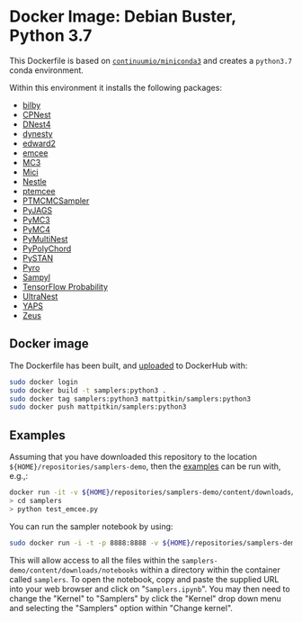 # Docker Image: Debian Buster, Python 3.7

This Dockerfile is based on
[`continuumio/miniconda3`](https://hub.docker.com/r/continuumio/miniconda3) and creates a
`python3.7` conda environment.

Within this environment it installs the following packages:

 * [bilby](https://lscsoft.docs.ligo.org/bilby/index.html)
 * [CPNest](https://johnveitch.github.io/cpnest/)
 * [DNest4](https://github.com/eggplantbren/DNest4)
 * [dynesty](https://dynesty.readthedocs.io/en/latest/)
 * [edward2](https://github.com/google/edward2)
 * [emcee](https://emcee.readthedocs.io/en/stable/)
 * [MC3](https://mc3.readthedocs.io/en/latest/index.html)
 * [Mici](https://matt-graham.github.io/mici/)
 * [Nestle](http://kylebarbary.com/nestle/)
 * [ptemcee](https://github.com/willvousden/ptemcee)
 * [PTMCMCSampler](http://jellis18.github.io/PTMCMCSampler/)
 * [PyJAGS](https://github.com/michaelnowotny/pyjags)
 * [PyMC3](https://docs.pymc.io/)
 * [PyMC4](https://github.com/pymc-devs/pymc4)
 * [PyMultiNest](https://johannesbuchner.github.io/PyMultiNest/)
 * [PyPolyChord](https://github.com/PolyChord/PolyChordLite)
 * [PySTAN](https://pystan.readthedocs.io/en/latest/)
 * [Pyro](http://docs.pyro.ai/en/stable/index.html)
 * [Sampyl](http://mcleonard.github.io/sampyl/)
 * [TensorFlow Probability](https://www.tensorflow.org/probability)
 * [UltraNest](https://johannesbuchner.github.io/UltraNest/index.html)
 * [YAPS](https://github.com/IBM/yaps)
 * [Zeus](https://github.com/minaskar/zeus)

## Docker image

The Dockerfile has been built, and [uploaded](https://hub.docker.com/r/mattpitkin/samplers/tags/) to
DockerHub with:

```bash
sudo docker login
sudo docker build -t samplers:python3 .
sudo docker tag samplers:python3 mattpitkin/samplers:python3
sudo docker push mattpitkin/samplers:python3
```

## Examples

Assuming that you have downloaded this repository to the location
`${HOME}/repositories/samplers-demo`, then the [examples](../../content/downloads/code) can be run
with, e.g.,:

```bash
docker run -it -v ${HOME}/repositories/samplers-demo/content/downloads/code:/samplers mattpitkin/samplers:python3
> cd samplers
> python test_emcee.py
```

You can run the sampler notebook by using:

```bash
sudo docker run -i -t -p 8888:8888 -v ${HOME}/repositories/samplers-demo/content/downloads/notebooks:/samplers mattpitkin/samplers:python3 /bin/bash -c "jupyter notebook --notebook-dir=/samplers --ip='*' --port=8888 --no-browser --allow-root --MultiKernelManager.default_kernel_name=Samplers"
```

This will allow access to all the files within the `samplers-demo/content/downloads/notebooks` within a directory
within the container called `samplers`. To open the notebook, copy and paste the supplied URL into your web browser
and click on "`Samplers.ipynb`". You may then need to change the "Kernel" to "Samplers" by click the "Kernel" drop
down menu and selecting the "Samplers" option within "Change kernel".
